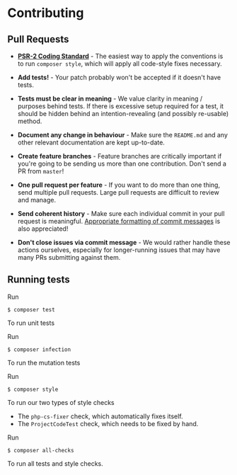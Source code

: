 # Contributing

## Pull Requests

- **[PSR-2 Coding Standard](https://github.com/php-fig/fig-standards/blob/master/accepted/PSR-2-coding-style-guide.md)** - The easiest way to apply the conventions is to run `composer style`, which will apply all code-style fixes necessary.

- **Add tests!** - Your patch probably won't be accepted if it doesn't have tests.

- **Tests must be clear in meaning** - We value clarity in meaning / purposes behind tests. If there is excessive setup required for a test, it should be hidden behind an intention-revealing (and possibly re-usable) method.

- **Document any change in behaviour** - Make sure the `README.md` and any other relevant documentation are kept up-to-date.

- **Create feature branches** - Feature branches are critically important if you're going to be sending us more than one contribution. Don't send a PR from `master`!

- **One pull request per feature** - If you want to do more than one thing, send multiple pull requests. Large pull requests are difficult to review and manage.

- **Send coherent history** - Make sure each individual commit in your pull request is meaningful. [Appropriate formatting of commit messages](http://chris.beams.io/posts/git-commit/) is also appreciated!

- **Don't close issues via commit message** - We would rather handle these actions ourselves, especially for longer-running issues that may have many PRs submitting against them.

## Running tests

Run 
```
$ composer test

```
To run unit tests

Run 
```
$ composer infection

```
To run the mutation tests

Run 
```
$ composer style

```
To run our two types of style checks

 * The ```php-cs-fixer``` check, which automatically fixes itself. 
 * The ```ProjectCodeTest``` check, which needs to be fixed by hand.


Run 
```
$ composer all-checks 

```
To run all tests and style checks.
